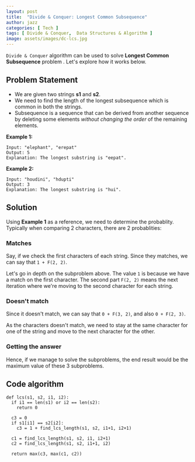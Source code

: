 ```yaml
---
layout: post
title:  "Divide & Conquer: Longest Common Subsequence"
author: jazz
categories: [ Tech ]
tags: [ Divide & Conquer,  Data Structures & Algorithm ]
image: assets/images/dc-lcs.jpg
---
```


`Divide & Conquer` algorithm can be used to solve **Longest Common Subsequence** problem . Let's explore how it works below.

## Problem Statement

- We are given two strings **s1** and **s2**.
- We need to find the length of the longest subsequence which is common in both the strings.
- Subsequence is a sequence that can be derived from another sequence by deleting some elements *without changing the order* of the remaining elements.

**Example 1:**

```text
Input: "elephant", "erepat"
Output: 5
Explanation: The longest substring is "eepat".
```

**Example 2:**

```text
Input: "houdini", "hdupti"
Output: 3
Explanation: The longest substring is "hui".
```

## Solution

Using **Example 1** as a reference, we need to determine the probablity. Typically when comparing 2 characters, there are 2 probablities:

### Matches

Say, if we check the first characters of each string. Since they matches, we can say that `1 + F(2, 2)`.

Let's go in depth on the subproblem above. The value `1` is because we have a match on the first character. The second part `F(2, 2)` means the next iteration where we're moving to the second character for each string.

### Doesn't match

Since it doesn't match, we can say that `0 + F(3, 2)`, and also `0 + F(2, 3)`.

As the characters doesn't match, we need to stay at the same character for one of the string and move to the next character for the other.

### Getting the answer

Hence, if we manage to solve the subproblems, the end result would be the maximum value of these 3 subproblems.

## Code algorithm

```py3
def lcs(s1, s2, i1, i2):
  if i1 == len(s1) or i2 == len(s2):
    return 0

  c3 = 0
  if s1[i1] == s2[i2]:
    c3 = 1 + find_lcs_length(s1, s2, i1+1, i2+1)

  c1 = find_lcs_length(s1, s2, i1, i2+1)
  c2 = find_lcs_length(s1, s2, i1+1, i2)

  return max(c3, max(c1, c2))
```
